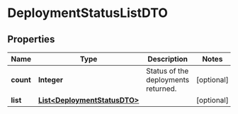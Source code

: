

# DeploymentStatusListDTO

## Properties

Name | Type | Description | Notes
------------ | ------------- | ------------- | -------------
**count** | **Integer** | Status of the deployments returned.  |  [optional]
**list** | [**List&lt;DeploymentStatusDTO&gt;**](DeploymentStatusDTO.md) |  |  [optional]



